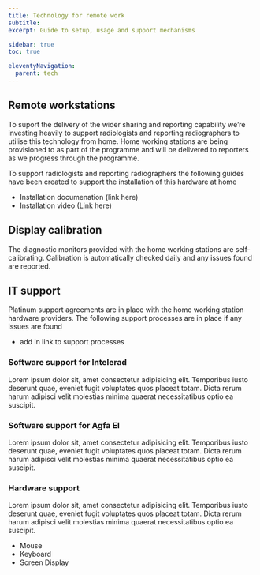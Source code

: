 ```yaml
---
title: Technology for remote work
subtitle:
excerpt: Guide to setup, usage and support mechanisms

sidebar: true
toc: true

eleventyNavigation:
  parent: tech
---
```


## Remote workstations

To suport the delivery of the wider sharing and reporting capability we’re investing heavily to support radiologists and reporting radiographers to utilise this technology from home.  Home working stations are being provisioned to as part of the programme and will be delivered to reporters as we progress through the programme.

To support radiologists and reporting radiographers the following guides have been created to support the installation of this hardware at home

* Installation documenation (link here)
* Installation video (Link here)

## Display calibration

The diagnostic monitors provided with the home working stations are self-calibrating.  Calibration is automatically checked daily and any issues found are reported.

## IT support

Platinum support agreements are in place with the home working station hardware providers.  The following support processes are in place if any issues are found

* add in link to support processes


### Software support for Intelerad
Lorem ipsum dolor sit, amet consectetur adipisicing elit. Temporibus iusto deserunt quae, eveniet fugit voluptates quos placeat totam. Dicta rerum harum adipisci velit molestias minima quaerat necessitatibus optio ea suscipit.

### Software support for Agfa EI
Lorem ipsum dolor sit, amet consectetur adipisicing elit. Temporibus iusto deserunt quae, eveniet fugit voluptates quos placeat totam. Dicta rerum harum adipisci velit molestias minima quaerat necessitatibus optio ea suscipit.

### Hardware support
Lorem ipsum dolor sit, amet consectetur adipisicing elit. Temporibus iusto deserunt quae, eveniet fugit voluptates quos placeat totam. Dicta rerum harum adipisci velit molestias minima quaerat necessitatibus optio ea suscipit.

* Mouse
* Keyboard
* Screen Display
